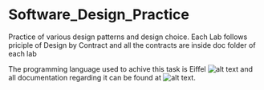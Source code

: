 # Software_Design_Practice

Practice of various design patterns and design choice. Each Lab follows priciple of Design by Contract and all the contracts are
inside doc folder of each lab

The programming language used to achive this task is Eiffel ![alt text](https://en.wikipedia.org/wiki/Eiffel_(programming_language) "general discription") 
and all documentation regarding it can be found at ![alt text](http://eiffel-guide.com/ "guidlines").
